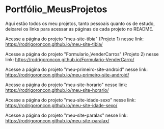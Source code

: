 # Portfólio_MeusProjetos
Aqui estão todos os meu projetos, tanto pessoais quanto os de estudo, deixarei os links para acessar as páginas de cada projeto no README.

Acesse a página do projeto "meu-site-tibia" (Projeto 1) nesse link: https://rodrigoroncon.github.io/meu-site-tibia/

Acesse a página do projeto "Formulario_VenderCarros" (Projeto 2) nesse link: https://rodrigoroncon.github.io/Formulario-VenderCarro/

Acesse a página do projeto "meu-primeiro-site-android" nesse link: https://rodrigoroncon.github.io/meu-primeiro-site-android/

Acesse a página do projeto "meu-site-horario" nesse link: https://rodrigoroncon.github.io/meu-site-horario/

Acesse a página do projeto "meu-site-idade-sexo" nesse link: https://rodrigoroncon.github.io/meu-site-idade-sexo/

Acesse a página do projeto "meu-site-paralax" nesse link: https://rodrigoroncon.github.io/meu-site-paralax/
